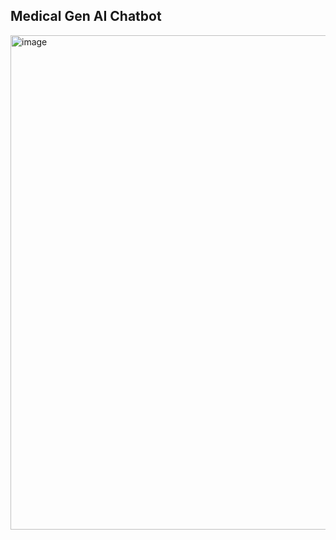 ## Medical Gen AI Chatbot
<img width="791" alt="image" src="https://github.com/user-attachments/assets/b19a4aca-9b73-4d36-8425-eb7a60916e84" />

